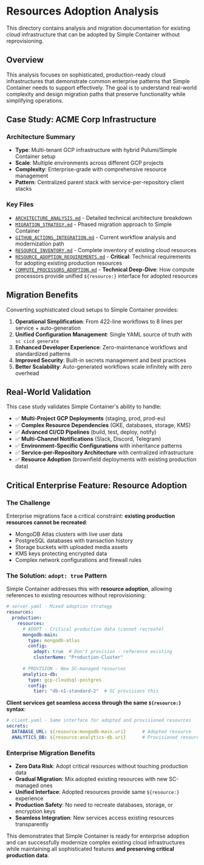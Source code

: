 # Resources Adoption Analysis

This directory contains analysis and migration documentation for existing cloud infrastructure that can be adopted by Simple Container without reprovisioning.

## Overview

This analysis focuses on sophisticated, production-ready cloud infrastructures that demonstrate common enterprise patterns that Simple Container needs to support effectively. The goal is to understand real-world complexity and design migration paths that preserve functionality while simplifying operations.

## Case Study: ACME Corp Infrastructure

### Architecture Summary
- **Type**: Multi-tenant GCP infrastructure with hybrid Pulumi/Simple Container setup
- **Scale**: Multiple environments across different GCP projects
- **Complexity**: Enterprise-grade with comprehensive resource management
- **Pattern**: Centralized parent stack with service-per-repository client stacks

### Key Files
- [`ARCHITECTURE_ANALYSIS.md`](ARCHITECTURE_ANALYSIS.md) - Detailed technical architecture breakdown
- [`MIGRATION_STRATEGY.md`](MIGRATION_STRATEGY.md) - Phased migration approach to Simple Container
- [`GITHUB_ACTIONS_INTEGRATION.md`](GITHUB_ACTIONS_INTEGRATION.md) - Current workflow analysis and modernization path
- [`RESOURCE_INVENTORY.md`](RESOURCE_INVENTORY.md) - Complete inventory of existing cloud resources
- [`RESOURCE_ADOPTION_REQUIREMENTS.md`](RESOURCE_ADOPTION_REQUIREMENTS.md) - **Critical**: Technical requirements for adopting existing production resources
- [`COMPUTE_PROCESSORS_ADOPTION.md`](COMPUTE_PROCESSORS_ADOPTION.md) - **Technical Deep-Dive**: How compute processors provide unified `${resource:}` interface for adopted resources

## Migration Benefits

Converting sophisticated cloud setups to Simple Container provides:

1. **Operational Simplification**: From 422-line workflows to 8 lines per service + auto-generation
2. **Unified Configuration Management**: Single YAML source of truth with `sc cicd generate`
3. **Enhanced Developer Experience**: Zero-maintenance workflows and standardized patterns
4. **Improved Security**: Built-in secrets management and best practices
5. **Better Scalability**: Auto-generated workflows scale infinitely with zero overhead

## Real-World Validation

This case study validates Simple Container's ability to handle:
- ✅ **Multi-Project GCP Deployments** (staging, prod, prod-eu)
- ✅ **Complex Resource Dependencies** (GKE, databases, storage, KMS)
- ✅ **Advanced CI/CD Pipelines** (build, test, deploy, notify)
- ✅ **Multi-Channel Notifications** (Slack, Discord, Telegram)
- ✅ **Environment-Specific Configurations** with inheritance patterns
- ✅ **Service-per-Repository Architecture** with centralized infrastructure
- ✅ **Resource Adoption** (brownfield deployments with existing production data)

## Critical Enterprise Feature: Resource Adoption

### **The Challenge**
Enterprise migrations face a critical constraint: **existing production resources cannot be recreated**:
- MongoDB Atlas clusters with live user data
- PostgreSQL databases with transaction history
- Storage buckets with uploaded media assets
- KMS keys protecting encrypted data
- Complex network configurations and firewall rules

### **The Solution: `adopt: true` Pattern**

Simple Container addresses this with **resource adoption**, allowing references to existing resources without reprovisioning:

```yaml
# server.yaml - Mixed adoption strategy
resources:
  production:
    resources:
      # ADOPT - Critical production data (cannot recreate)
      mongodb-main:
        type: mongodb-atlas
        config:
          adopt: true  # Don't provision - reference existing
          clusterName: "Production-Cluster"
          
      # PROVISION - New SC-managed resources
      analytics-db:
        type: gcp-cloudsql-postgres
        config:
          tier: "db-n1-standard-2"  # SC provisions this
```

**Client services get seamless access through the same `${resource:}` syntax**:
```yaml
# client.yaml - Same interface for adopted and provisioned resources
secrets:
  DATABASE_URL: ${resource:mongodb-main.uri}      # Adopted resource
  ANALYTICS_DB: ${resource:analytics-db.uri}      # Provisioned resource
```

### **Enterprise Migration Benefits**
- **Zero Data Risk**: Adopt critical resources without touching production data
- **Gradual Migration**: Mix adopted existing resources with new SC-managed ones  
- **Unified Interface**: Adopted resources provide same `${resource:}` experience
- **Production Safety**: No need to recreate databases, storage, or encryption keys
- **Seamless Integration**: New services access existing resources transparently

This demonstrates that Simple Container is ready for enterprise adoption and can successfully modernize complex existing cloud infrastructures while maintaining all sophisticated features **and preserving critical production data**.
